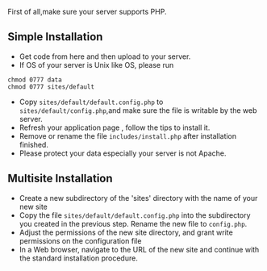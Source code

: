 First of all,make sure your server supports PHP.

## Simple Installation ##

  * Get code from here and then upload to your server.
  * If OS of your server is Unix like OS, please run
```
chmod 0777 data
chmod 0777 sites/default
```
  * Copy `sites/default/default.config.php` to `sites/default/config.php`,and make sure the file is writable by the web server.
  * Refresh your application page , follow the tips to install it.
  * Remove or rename the file `includes/install.php` after installation finished.
  * Please protect your data especially your server is not Apache.

## Multisite Installation ##

  * Create a new subdirectory of the 'sites' directory with the name of your new site
  * Copy the file `sites/default/default.config.php` into the subdirectory you created in the previous step. Rename the new file to `config.php`.
  * Adjust the permissions of the new site directory, and grant write permissions on the configuration file
  * In a Web browser, navigate to the URL of the new site and continue with the standard installation procedure.